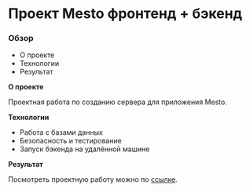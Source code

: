 # Проект Mesto фронтенд + бэкенд

### Обзор

* О проекте
* Технологии
* Результат

**О проекте**

Проектная работа по созданию сервера для приложения Mesto.

**Технологии**

* Работа с базами данных
* Безопасность и тестирование
* Запуск бэкенда на удалённой машине

**Результат**

Посмотреть проектную работу можно по [ссылке](https://github.com/MariNikulina/express-mesto-gha.git).
